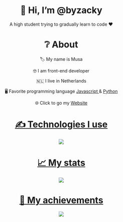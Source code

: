 <div align="center">
<h1> 👋 Hi, I’m @byzacky </h1>
<p> A high student trying to gradually learn to code ❤ </p>
  
<h1> ❔ About </h1>
  <p> 🏷 My name is Musa </p>
  <p> 🤓 I am front-end developer </p>
  <p> 🇳🇱 I live in Netherlands </p>
  <p> 🖥 Favorite programming language <a href="https://en.wikipedia.org/wiki/JavaScript"> Javascript </a> & <a href="https://en.wikipedia.org/wiki/Python"> Python </a></p>
  <p> 🌐 Click to go my <a href="https://www.musayultuz.weebly.com/"> Website </p>


<h1> ✍ Technologies I use </h1>
<img src="https://skillicons.dev/icons?i=js,cs,react,nodejs,mongodb,html,css,vscode,atom,discord&theme=dark" />

<h1> 📈 My stats </h1>
<img src="https://github-readme-stats.vercel.app/api?username=musayultuz&show_icons=true&theme=dark" />

<h1> 💎 My achievements </h1>
<img src="https://github-profile-trophy.vercel.app/?username=musayultuz&theme=onedark" />
